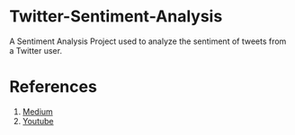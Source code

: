 # Twitter-Sentiment-Analysis
A Sentiment Analysis Project used to analyze the sentiment of tweets from a Twitter user.

# References
1. <a href = 'https://medium.com/better-programming/twitter-sentiment-analysis-15d8892c0082'>Medium </a>
2. <a href = 'https://www.youtube.com/watch?v=ujId4ipkBio'>Youtube </a>

